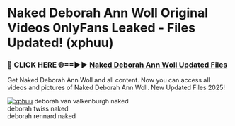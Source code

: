 # Naked Deborah Ann Woll Original Videos 0nlyFans Leaked - Files Updated! (xphuu)

<h3>🔴 CLICK HERE 🌐==►► <a href="https://tinyurl.com/yckcrads" rel="nofollow">Naked Deborah Ann Woll Updated Files</a></h3>

Get Naked Deborah Ann Woll and all content. Now you can access all videos and pictures of Naked Deborah Ann Woll. New Updated Files 2025!

[![xphuu](https://i.imgur.com/hpKpOFt.gif)](https://tinyurl.com/yckcrads)
deborah van valkenburgh naked<br>
deborah twiss naked<br>
deborah rennard naked